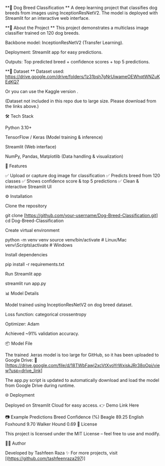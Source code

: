 **🐶 Dog Breed Classification
**
A deep learning project that classifies dog breeds from images using InceptionResNetV2. The model is deployed with Streamlit for an interactive web interface.

**📌 About the Project
**
This project demonstrates a multiclass image classifier trained on 120 dog breeds.

Backbone model: InceptionResNetV2 (Transfer Learning).

Deployment: Streamlit app for easy predictions.

Outputs: Top predicted breed + confidence scores + top 5 predictions.

**📂 Dataset
**
Dataset used: https://drive.google.com/drive/folders/1z31bsh7gNrUiwameOEWhqtWNZuKEdKQ7

Or you can use the Kaggle version
.

(Dataset not included in this repo due to large size. Please download from the links above.)

🛠️ Tech Stack

Python 3.10+

TensorFlow / Keras (Model training & inference)

Streamlit (Web interface)

NumPy, Pandas, Matplotlib (Data handling & visualization)

🚀 Features

✅ Upload or capture dog image for classification
✅ Predicts breed from 120 classes
✅ Shows confidence score & top 5 predictions
✅ Clean & interactive Streamlit UI

⚙️ Installation

Clone the repository

git clone [https://github.com/your-username/Dog-Breed-Classification.git]
cd Dog-Breed-Classification


Create virtual environment

python -m venv venv
source venv/bin/activate   # Linux/Mac
venv\Scripts\activate      # Windows


Install dependencies

pip install -r requirements.txt


Run Streamlit app

streamlit run app.py

📊 Model Details

Model trained using InceptionResNetV2 on dog breed dataset.

Loss function: categorical crossentropy

Optimizer: Adam

Achieved ~91% validation accuracy.

📦 Model File

The trained .keras model is too large for GitHub, so it has been uploaded to Google Drive:
🔗 [https://drive.google.com/file/d/18TWbFawj2xcVtXvoYrWxiskJRr38oOpi/view?usp=drive_link]

The app.py script is updated to automatically download and load the model from Google Drive during runtime.

🌐 Deployment

Deployed on Streamlit Cloud for easy access.
👉 Demo Link Here


📷 Example Predictions
Breed	Confidence (%)
Beagle	89.25
English Foxhound	9.70
Walker Hound	0.69
📜 License

This project is licensed under the MIT License – feel free to use and modify.

👨‍💻 Author

Developed by Tashfeen Raza ✨
For more projects, visit [(https://github.com/tashfeenraza297)]
